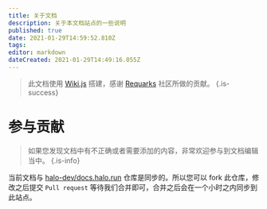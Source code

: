 ```yaml
---
title: 关于文档
description: 关于本文档站点的一些说明
published: true
date: 2021-01-29T14:59:52.810Z
tags: 
editor: markdown
dateCreated: 2021-01-29T14:49:16.055Z
---
```


> 此文档使用 [Wiki.js](https://wiki.js.org/) 搭建，感谢 [Requarks](https://github.com/Requarks) 社区所做的贡献。
{.is-success}

# 参与贡献

> 如果您发现文档中有不正确或者需要添加的内容，非常欢迎参与到文档编辑当中。
{.is-info}

当前文档与 [halo-dev/docs.halo.run](https://github.com/halo-dev/docs.halo.run) 仓库是同步的。所以您可以 fork 此仓库，修改之后提交 `Pull request` 等待我们合并即可，合并之后会在一个小时之内同步到此站点。